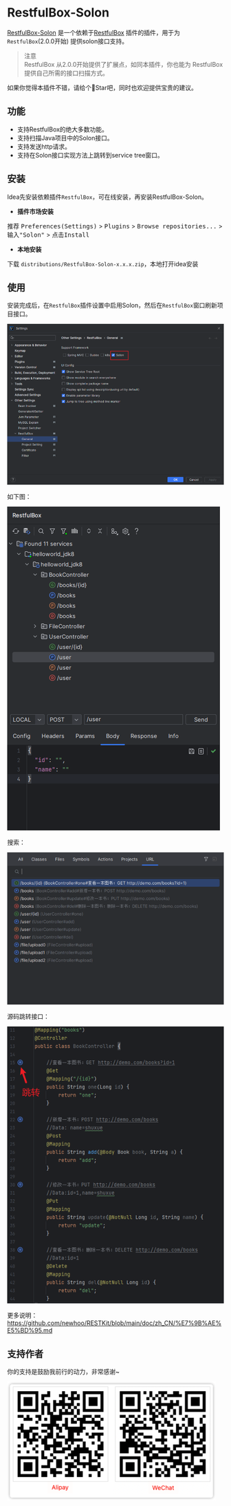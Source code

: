 # RestfulBox-Solon

[RestfulBox-Solon](https://plugins.jetbrains.com/plugin/21848-solon) 是一个依赖于[RestfulBox](https://plugins.jetbrains.com/plugin/14723-restkit) 插件的插件，用于为`RestfulBox`(2.0.0开始) 提供solon接口支持。

> 注意  
> RestfulBox 从2.0.0开始提供了扩展点，如同本插件，你也能为 RestfulBox 提供自己所需的接口扫描方式。

如果你觉得本插件不错，请给个🌟Star吧，同时也欢迎提供宝贵的建议。

## 功能
- 支持RestfulBox的绝大多数功能。
- 支持扫描Java项目中的Solon接口。
- 支持发送http请求。
- 支持在Solon接口实现方法上跳转到service tree窗口。

## 安装

Idea先安装依赖插件`RestfulBox`，可在线安装，再安装RestfulBox-Solon。

- **插件市场安装**

推荐 <kbd>Preferences(Settings)</kbd> > <kbd>Plugins</kbd> > <kbd>Browse repositories...</kbd> > <kbd>输入"Solon"</kbd> > <kbd>点击Install</kbd>

- **本地安装**

下载 `distributions/RestfulBox-Solon-x.x.x.zip`，本地打开idea安装


## 使用
安装完成后，在`RestfulBox`插件设置中启用Solon，然后在`RestfulBox`窗口刷新项目接口。

![enable](./.images/setting.png)

如下图：

![plugin](./.images/plugin.png)

搜索：

![plugin](./.images/search.png)

源码跳转接口：

![plugin](./.images/jump.png)

更多说明：
https://github.com/newhoo/RESTKit/blob/main/doc/zh_CN/%E7%9B%AE%E5%BD%95.md

## 支持作者
你的支持是鼓励我前行的动力，非常感谢~

![pay](.images/pay.png)
